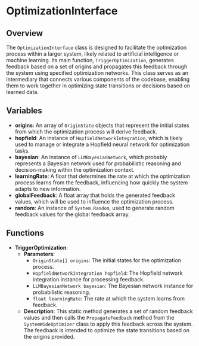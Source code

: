 # OptimizationInterface

## Overview
The `OptimizationInterface` class is designed to facilitate the optimization process within a larger system, likely related to artificial intelligence or machine learning. Its main function, `TriggerOptimization`, generates feedback based on a set of origins and propagates this feedback through the system using specified optimization networks. This class serves as an intermediary that connects various components of the codebase, enabling them to work together in optimizing state transitions or decisions based on learned data.

## Variables
- **origins**: An array of `OriginState` objects that represent the initial states from which the optimization process will derive feedback.
- **hopfield**: An instance of `HopfieldNetworkIntegration`, which is likely used to manage or integrate a Hopfield neural network for optimization tasks.
- **bayesian**: An instance of `LLMBayesianNetwork`, which probably represents a Bayesian network used for probabilistic reasoning and decision-making within the optimization context.
- **learningRate**: A float that determines the rate at which the optimization process learns from the feedback, influencing how quickly the system adapts to new information.
- **globalFeedback**: A float array that holds the generated feedback values, which will be used to influence the optimization process.
- **random**: An instance of `System.Random`, used to generate random feedback values for the global feedback array.

## Functions
- **TriggerOptimization**: 
  - **Parameters**: 
    - `OriginState[] origins`: The initial states for the optimization process.
    - `HopfieldNetworkIntegration hopfield`: The Hopfield network integration instance for processing feedback.
    - `LLMBayesianNetwork bayesian`: The Bayesian network instance for probabilistic reasoning.
    - `float learningRate`: The rate at which the system learns from feedback.
  - **Description**: This static method generates a set of random feedback values and then calls the `PropagateFeedback` method from the `SystemWideOptimizer` class to apply this feedback across the system. The feedback is intended to optimize the state transitions based on the origins provided.